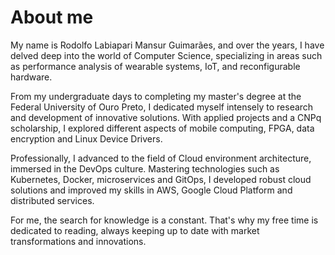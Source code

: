 # About me

My name is Rodolfo Labiapari Mansur Guimarães, and over the years, I have delved deep into the world of Computer Science, specializing in areas such as performance analysis of wearable systems, IoT, and reconfigurable hardware.

From my undergraduate days to completing my master's degree at the Federal University of Ouro Preto, I dedicated myself intensely to research and development of innovative solutions. With applied projects and a CNPq scholarship, I explored different aspects of mobile computing, FPGA, data encryption and Linux Device Drivers.

Professionally, I advanced to the field of Cloud environment architecture, immersed in the DevOps culture. Mastering technologies such as Kubernetes, Docker, microservices and GitOps, I developed robust cloud solutions and improved my skills in AWS, Google Cloud Platform and distributed services.

For me, the search for knowledge is a constant. That's why my free time is dedicated to reading, always keeping up to date with market transformations and innovations.
